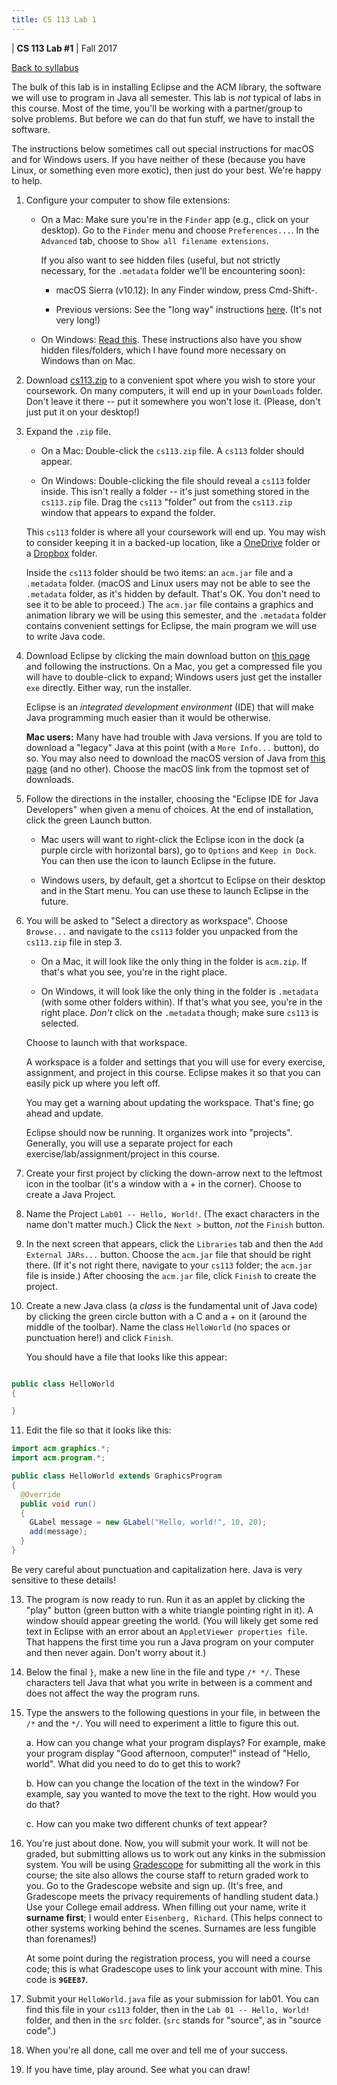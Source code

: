 ```yaml
---
title: CS 113 Lab 1
---
```


<div id="header">

| **CS 113 Lab #1**
| Fall 2017

</div>

<div id="linkback">

[Back to syllabus](../syllabus.html)

</div>

The bulk of this lab is in installing Eclipse and the ACM library, the
software we will use to program in Java all semester. This lab is *not*
typical of labs in this course. Most of the time, you'll be working with
a partner/group to solve problems. But before we can do that fun stuff,
we have to install the software.

The instructions below sometimes call out special instructions for macOS and
for Windows users. If you have neither of these (because you have Linux, or
something even more exotic), then just do your best. We're happy to help.

1. Configure your computer to show file extensions:

   *  On a Mac: Make sure you're in the `Finder` app (e.g., click on your desktop).
      Go to the `Finder` menu and choose `Preferences...`. In the `Advanced` tab,
      choose to `Show all filename extensions`.

      If you also want to see hidden files (useful, but not strictly necessary,
      for the `.metadata` folder we'll be encountering soon):

      - macOS Sierra (v10.12): In any Finder window, press Cmd-Shift-.

      - Previous versions: See the "long way" instructions [here](https://ianlunn.co.uk/articles/quickly-showhide-hidden-files-mac-os-x-mavericks/). (It's not very long!)

   *  On Windows: [Read this](https://www.howtohaven.com/system/show-file-extensions-in-windows-explorer.shtml). These instructions also have you show hidden files/folders,
      which I have found more necessary on Windows than on Mac.

2. Download [cs113.zip](cs113.zip) to a convenient spot where you wish to store your
   coursework. On many computers, it will end up in your `Downloads` folder. Don't leave it
   there -- put it somewhere you won't lose it. (Please, don't just put it on your desktop!)

3. Expand the `.zip` file.

   *  On a Mac: Double-click the `cs113.zip` file. A `cs113` folder should appear.

   *  On Windows: Double-clicking the file should reveal a `cs113` folder inside. This
      isn't really a folder -- it's just something stored in the `cs113.zip` file. Drag
      the `cs113` "folder" out from the `cs113.zip` window that appears to expand the
      folder.

    This `cs113` folder is where all your coursework will end up. You may wish to
   consider keeping it in a backed-up location, like a [OneDrive](http://techdocs.blogs.brynmawr.edu/5821) folder or a [Dropbox](http://www.dropbox.com) folder.

    Inside the `cs113` folder should be two items: an `acm.jar` file and a `.metadata` folder.
   (macOS and Linux users may not be able to see the `.metadata` folder, as it's hidden
   by default. That's OK. You don't need to see it to be able to proceed.) The `acm.jar`
   file contains a graphics and animation library we will be using this semester, and the
   `.metadata` folder contains convenient settings for Eclipse, the main program we will
   use to write Java code.

4. Download Eclipse by clicking the main download button on [this page](https://www.eclipse.org/downloads/) and following the instructions. On a Mac, you get a compressed file you will have to
double-click to expand; Windows users just get the installer `exe` directly. Either way, run
the installer.

    Eclipse is an *integrated development environment* (IDE) that will make Java programming
   much easier than it would be otherwise.

    **Mac users:** Many have had trouble with Java versions. If you are told to download a "legacy"
   Java at this point (with a `More Info...` button), do so. You may also need to download the
   macOS version of Java from [this page](http://www.oracle.com/technetwork/java/javase/downloads/jdk8-downloads-2133151.html)
   (and no other). Choose the macOS link from the topmost set of downloads.

5. Follow the directions in the installer, choosing the "Eclipse IDE for Java Developers" when
   given a menu of choices. At the end of installation, click the green Launch button.

   *  Mac users will want to right-click the Eclipse icon in the dock (a purple circle with
   horizontal bars), go to `Options` and `Keep in Dock`. You can then use the icon to launch
   Eclipse in the future.

   *  Windows users, by default, get a shortcut to Eclipse on their desktop and in the Start menu.
   You can use these to launch Eclipse in the future.

6. You will be asked to "Select a directory as workspace". Choose `Browse...` and navigate
to the `cs113` folder you unpacked from the `cs113.zip` file in step 3.

   *  On a Mac, it will look like the only thing in the folder is `acm.zip`. If that's what
      you see, you're in the right place.

   *  On Windows, it will look like the only thing in the folder is `.metadata` (with some
      other folders within). If that's what you see, you're in the right place.
      *Don't* click on the `.metadata` though; make sure `cs113` is selected.

    Choose to launch with that workspace.

    A workspace is a folder and settings that you will use for every exercise, assignment,
   and project in this course. Eclipse makes it so that you can easily pick up where you
   left off.

    You may get a warning about updating the workspace. That's fine; go ahead and update.

    Eclipse should now be running. It organizes work into "projects". Generally, you will
   use a separate project for each exercise/lab/assignment/project in this course.

7. Create your first project by clicking the down-arrow next to the
   leftmost icon in the toolbar (it's a window
   with a + in the corner). Choose to create a Java Project.

8. Name the Project `Lab01 -- Hello, World!`. (The exact characters in the
   name don't matter much.) Click the `Next >` button, *not* the `Finish` button.

9. In the next screen that appears, click the `Libraries` tab and then the
   `Add External JARs...` button. Choose the `acm.jar` file that should be right
   there. (If it's not right there, navigate to your `cs113` folder; the `acm.jar`
   file is inside.) After choosing the `acm.jar` file, click `Finish` to create
   the project.

10. Create a new Java class (a *class* is the fundamental unit of Java code) by
    clicking the green circle button with a C and a + on it (around the middle of
    the toolbar). Name the class `HelloWorld` (no spaces or punctuation here!) and
    click `Finish`.

    You should have a file that looks like this appear:

```java

public class HelloWorld
{

}

```

11. Edit the file so that it looks like this:

```java
import acm.graphics.*;
import acm.program.*;

public class HelloWorld extends GraphicsProgram
{
  @Override
  public void run()
  {
    GLabel message = new GLabel("Hello, world!", 10, 20);
    add(message);
  }
}
```
    
   Be very careful about punctuation and capitalization here. Java is very sensitive
   to these details!

13. The program is now ready to run. Run it as an applet by clicking the "play" button
    (green button with a white triangle pointing right in it). A window should appear
    greeting the world. (You will likely get some red text in Eclipse with an error about
    an `AppletViewer properties file`. That happens the first time you run a Java program
    on your computer and then never again. Don't worry about it.)

14. Below the final `}`, make a new line in the file and type `/* */`. These
characters tell Java that what you write in between is a comment and does not
affect the way the program runs.

15. Type the answers to the following questions in your file, in between the
`/*` and the `*/`. You will need to experiment a little to figure this out.

    a. How can you change what your program displays? For example, make your
    program display "Good afternoon, computer!" instead of "Hello, world". What
    did you need to do to get this to work?

    b. How can you change the location of the text in the window? For example,
    say you wanted to move the text to the right. How would you do that?

    c. How can you make two different chunks of text appear?

16. You're just about done. Now, you will submit your work. It will not be graded,
but submitting allows us to work out any kinks in the submission system. You will
be using [Gradescope](https://gradescope.com/) for submitting all the work in this
course; the site also allows the course staff to return graded work to you. Go to
the Gradescope website and sign up. (It's free, and Gradescope meets the privacy
requirements of handling student data.) Use your College email address. When
filling out your name, write it **surname first**; I would enter `Eisenberg, Richard`.
(This helps connect to other systems working behind the scenes. Surnames are less
fungible than forenames!)

    At some point during the registration process, you will need a course code; this
    is what Gradescope uses to link your account with mine. This code is **`9GEE87`**.

17. Submit your `HelloWorld.java` file as your submission for lab01. You can find this
file in your `cs113` folder, then in the `Lab 01 -- Hello, World!` folder, and then
in the `src` folder. (`src` stands for "source", as in "source code".)

18. When you're all done, call me over and tell me of your success.

19. If you have time, play around. See what you can draw!
